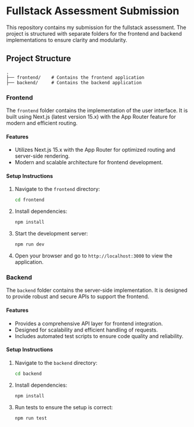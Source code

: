 # Fullstack Assessment Submission

This repository contains my submission for the fullstack assessment. The project is structured with separate folders for the frontend and backend implementations to ensure clarity and modularity.

## Project Structure

```
.
├── frontend/    # Contains the frontend application
├── backend/     # Contains the backend application
```

### Frontend
The `frontend` folder contains the implementation of the user interface. It is built using Next.js (latest version 15.x) with the App Router feature for modern and efficient routing.

#### Features
- Utilizes Next.js 15.x with the App Router for optimized routing and server-side rendering.
- Modern and scalable architecture for frontend development.

#### Setup Instructions
1. Navigate to the `frontend` directory:
   ```bash
   cd frontend
   ```
2. Install dependencies:
   ```bash
   npm install
   ```
3. Start the development server:
   ```bash
   npm run dev
   ```
4. Open your browser and go to `http://localhost:3000` to view the application.

### Backend
The `backend` folder contains the server-side implementation. It is designed to provide robust and secure APIs to support the frontend.

#### Features
- Provides a comprehensive API layer for frontend integration.
- Designed for scalability and efficient handling of requests.
- Includes automated test scripts to ensure code quality and reliability.

#### Setup Instructions
1. Navigate to the `backend` directory:
   ```bash
   cd backend
   ```
2. Install dependencies:
   ```bash
   npm install
   ```
3. Run tests to ensure the setup is correct:
   ```bash
   npm run test
